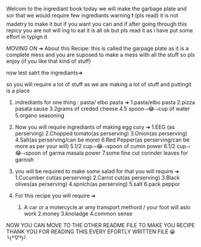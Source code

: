 Welcom to the ingrediant book 
today we will make the garbage plate and sor that we would require few ingrediants
warning ❗ (pls read)
it is not madetry to make it but if you want you can and if after going through this repicy you are not will ing to eat it is all ok but pls read it as i have put some effort in typign it


MOVING ON ➜ 
About this Recipe: this is called the garpage plate as it is a complete mess and you are suposed to make a mess with all the stuff so pls enjoy (if you like that kind of stuff) 

now lest satrt the ingrediants➜

so you will require a lot of stuff as we are making a lot of stuff and puttingit is a place 


1. indrediants for one thing : pasta/ elbo pasta ➜
    1.pasta/elbo pasta 
    2.pizza pasata sause 
    3.2grams of creded cheese 
    4.5 spoon⤙😂⤙cup of water
    5.organo seasoning

2. Now you will require ingrediants of making egg cury ➜
    1.EEG (as perserving)
    2.Chopped tomato(as perserving)
    3.Onion(as perserving)
    4.Salt(as perserving/can be more)
    6.Red Pepper(as perserving/can be more as per your will)
    5.1/2 cup⤙😂⤙spoon  of cumin power
    6.1/2 cup⤙😂⤙spoon  of garma masala power
    7.some fine cut corinder leaves for garnish

3. you will be required to make some salad for that you will require ➜
    1.Cucumber cut(as perserving)
    2.Carrot cut(as perserving)
    3.Black olives(as perserving)
    4.spnich(as perserving)
    5.salt
    6.pack peppor

4. For this recipe you will require ➜
    1. A car or a motercycle ar amy transport methord / your foot will aslo work
    2.money
    3.knoladge
    4.common sense

NOW YOU CAN MOVE TO THE OTHER README FILE TO MAKE YOU RECIPE THANK YOU FOR READING THIS EVERY EFORTLY WRITTEN FILE 😀 ╰(*°▽°*)╯   